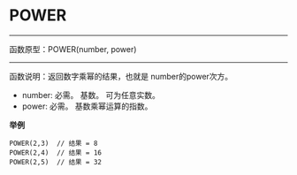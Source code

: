 # POWER
*****
函数原型：POWER(number, power)
*****
函数说明：返回数字乘幂的结果，也就是 number的power次方。

* number: 必需。 基数。 可为任意实数。
* power: 必需。 基数乘幂运算的指数。

**举例**
~~~
POWER(2,3)  // 结果 = 8
POWER(2,4)  // 结果 = 16
POWER(2,5)  // 结果 = 32
~~~


